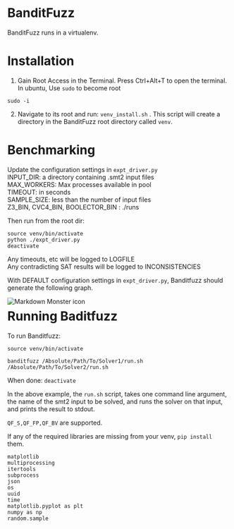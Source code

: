 # BanditFuzz

BanditFuzz runs in a virtualenv.

# Installation
1. Gain Root Access in the Terminal. Press Ctrl+Alt+T to open the terminal. In ubuntu, Use `sudo` to become root
```
sudo -i  
```
2. Navigate to its root and run: `venv_install.sh` . This script will create a directory in the BanditFuzz root directory called `venv`.

# Benchmarking
Update the configuration settings in `expt_driver.py`  
INPUT\_DIR: a directory containing .smt2 input files  
MAX\_WORKERS: Max processes available in pool  
TIMEOUT: in seconds  
SAMPLE\_SIZE: less than the number of input files  
Z3\_BIN, CVC4\_BIN, BOOLECTOR_BIN : ./runs

Then run from the root dir:
```
source venv/bin/activate
python ./expt_driver.py
deactivate
```
Any timeouts, etc will be logged to LOGFILE  
Any contradicting SAT results will be logged to INCONSISTENCIES  

With DEFAULT configuration settings in `expt_driver.py`, Banditfuzz should generate the following graph.

<img src="images/im1.png"
     alt="Markdown Monster icon"
     style="float: left; margin-right: 10px;" />




# Running Baditfuzz

To run Banditfuzz:
```
source venv/bin/activate

banditfuzz /Absolute/Path/To/Solver1/run.sh /Absolute/Path/To/Solver2/run.sh

```

When done: `deactivate`

In the above example, the `run.sh` script, takes one command line argument, the name of the smt2 input to be solved, and runs the solver on that input, and prints the result to stdout. 

`QF_S,QF_FP,QF_BV` are supported.

If any of the required libraries are missing from your venv, `pip install` them.
```
matplotlib
multiprocessing
itertools
subprocess
json
os
uuid
time
matplotlib.pyplot as plt
numpy as np
random.sample
```